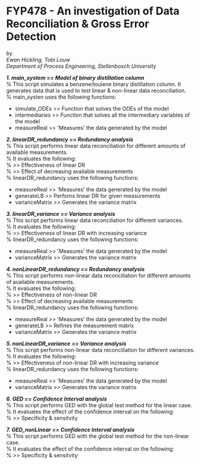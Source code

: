 # FYP478 - An investigation of Data Reconciliation & Gross Error Detection

*by*  
*Ewan Hickling, Tobi Louw*  
*Department of Process Engineering, Stellenbosch University*

***1. main_system == Model of binary distillation column***  
% This script simulates a benzene/toulene binary distillation column. It generates data that is used to test linear & non-linear data reconciliation.  
% main_systen uses the following functions:
- simulate_ODEs  >> Function that solves the ODEs of the model
- intermediaries >> Function that solves all the intermediary variables of the model
- measureReal    >> 'Measures' the data generated by the model

***2. linearDR_redundancy == Redundancy analysis***  
% This script performs linear data reconciliation for different amounts of available measurements.  
% It evaluates the following:  
% >> Effectiveness of linear DR  
% >> Effect of decreasing available measurements  
% linearDR_redundancy uses the following functions:
- measureReal    >> 'Measures' the data generated by the model
- generateLB     >> Perforns linear DR for given measurements
- varianceMatrix >> Generates the variance matrix

***3. linearDR_variance == Variance analysis***  
% This script performs linear data reconciliation for different variances.  
% It evaluates the following:  
% >> Effectiveness of linear DR with increasing variance  
% linearDR_redundancy uses the following functions:  
- measureReal    >> 'Measures' the data generated by the model
- varianceMatrix >> Generates the variance matrix

***4. nonLinearDR_redundancy == Redundancy analysis***  
% This script performs non-linear data reconciliation for different amounts of available measurements.  
% It evaluates the following:   
% >> Effectiveness of non-linear DR  
% >> Effect of decreasing available measurements  
% linearDR_redundancy uses the following functions:
- measureReal    >> 'Measures' the data generated by the model
- generateLB     >> Refines the measurement matrix
- varianceMatrix >> Generates the variance matrix

***5. nonLinearDR_variance == Variance analysis***  
% This script performs non-linear data reconciliation for different variances.  
% It evaluates the following:  
% >> Effectiveness of non-linear DR with increasing variance  
% linearDR_redundancy uses the following functions:  
- measureReal    >> 'Measures' the data generated by the model
- varianceMatrix >> Generates the variance matrix

***6. GED == Confidence Interval analysis***   
% This script performs GED with the global test method for the linear case.   
% It evaluates the effect of the confidence interval on the following:   
% >> Specificity & sensitvity
  
***7. GED_nonLinear == Confidence Interval analysis***    
% This script performs GED with the global test method for the non-linear case.   
% It evaluates the effect of the confidence interval on the following:  
% >> Specificity & sensitvity

